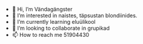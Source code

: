 - 👋 Hi, I’m Vändagängster
- 👀 I’m interested in naistes, täpsustan blondiinides.
- 🌱 I’m currently learning eluülikool
- 💞️ I’m looking to collaborate in grupikad
- 📫 How to reach me 51904430

<!---
Kalondos/Kalondos is a ✨ special ✨ repository because its `README.md` (this file) appears on your GitHub profile.
You can click the Preview link to take a look at your changes.
--->
